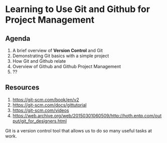 # Learning to Use Git and Github for Project Management

## Agenda

1. A brief overview of **Version Control** and Git
2. Demonstrating Git basics with a simple project
3. How Git and Github relate
4. Overview of Github and Github Project Management
5. ??

## Resources
1. https://git-scm.com/book/en/v2
2. https://git-scm.com/docs/gittutorial
3. https://git-scm.com/videos
4. https://web.archive.org/web/20150301060509/http://hoth.entp.com/output/git_for_designers.html




Git is a version control tool that allows us to do so many useful tasks at work.

